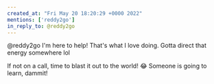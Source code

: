 ```yaml
---
created_at: "Fri May 20 18:20:29 +0000 2022"
mentions: ['reddy2go']
in_reply_to: @reddy2go
---
```


@reddy2go I'm here to help! That's what I love doing. Gotta direct that energy somewhere lol

If not on a call, time to blast it out to the world! 😂 Someone is going to learn, dammit!